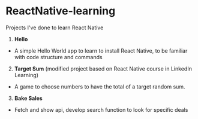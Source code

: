 # ReactNative-learning
Projects I've done to learn React Native

1. **Hello**
- A simple Hello World app to learn to install React Native, to be familiar with code structure and commands

2. **Target Sum** (modified project based on React Native course in LinkedIn Learning)
- A game to choose numbers to have the total of a target random sum. 

3. **Bake Sales** 
- Fetch and show api, develop search function to look for specific deals
